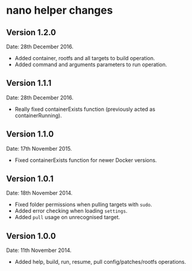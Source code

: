 nano helper changes
===================

Version 1.2.0
-------------

Date: 28th December 2016.

* Added container, rootfs and all targets to build operation.
* Added command and arguments parameters to run operation.

Version 1.1.1
-------------

Date: 28th December 2016.

* Really fixed containerExists function (previously acted as containerRunning).

Version 1.1.0
-------------

Date: 17th November 2015.

* Fixed containerExists function for newer Docker versions.

Version 1.0.1
-------------

Date: 18th November 2014.

* Fixed folder permissions when pulling targets with `sudo`.
* Added error checking when loading `settings`.
* Added `pull` usage on unrecognised target.

Version 1.0.0
-------------

Date: 11th November 2014.

* Added help, build, run, resume, pull config/patches/rootfs operations.
